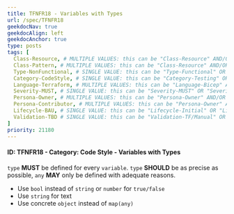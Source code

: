 ```yaml
---
title: TFNFR18 - Variables with Types
url: /spec/TFNFR18
geekdocNav: true
geekdocAlign: left
geekdocAnchor: true
type: posts
tags: [
  Class-Resource, # MULTIPLE VALUES: this can be "Class-Resource" AND/OR "Class-Pattern" AND/OR "Class-Utility"
  Class-Pattern, # MULTIPLE VALUES: this can be "Class-Resource" AND/OR "Class-Pattern" AND/OR "Class-Utility"
  Type-NonFunctional, # SINGLE VALUE: this can be "Type-Functional" OR "Type-NonFunctional"
  Category-CodeStyle, # SINGLE VALUE: this can be "Category-Testing" OR "Category-Telemetry" OR "Category-Contribution/Support" OR "Category-Documentation" OR "Category-CodeStyle" OR "Category-Naming/Composition" OR "Category-Inputs/Outputs" OR "Category-Release/Publishing"
  Language-Terraform, # MULTIPLE VALUES: this can be "Language-Bicep" AND/OR "Language-Terraform"
  Severity-MUST, # SINGLE VALUE: this can be "Severity-MUST" OR "Severity-SHOULD" OR "Severity-MAY"
  Persona-Owner, # MULTIPLE VALUES: this can be "Persona-Owner" AND/OR "Persona-Contributor"
  Persona-Contributor, # MULTIPLE VALUES: this can be "Persona-Owner" AND/OR "Persona-Contributor"
  Lifecycle-BAU, # SINGLE VALUE: this can be "Lifecycle-Initial" OR "Lifecycle-BAU" OR "Lifecycle-EOL"
  Validation-TBD # SINGLE VALUE: this can be "Validation-TF/Manual" OR "Validation-TF/CI/Informational" OR "Validation-TF/CI/Enforced"
]
priority: 21180
---
```


#### ID: TFNFR18 - Category: Code Style - Variables with Types

`type` **MUST** be defined for every `variable`. `type` **SHOULD** be as precise as possible, `any` **MAY** only be defined with adequate reasons.

- Use `bool` instead of `string` or `number` for `true/false`
- Use `string` for text
- Use concrete `object` instead of `map(any)`
